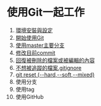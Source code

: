 # 使用Git一起工作

1. [環境安裝與設定](./環境安裝與設定)
2. [開始使用Git](./開始使用Git)
3. [使用master主要分支](./使用master主要分支)
4. [修改目前commit](./修改目前commit)
5. [回復被刪除的檔案或被編輯的內容](./回復被刪除的檔案或被編輯的內容)
6. [不想被追蹤的檔案.gitignore](./不想被追蹤的檔案)
7. [git reset (--hard,--soft,--mixed)](./git_reset/)
8. 使用分支
9. 使用tag
10. 使用GitHub
